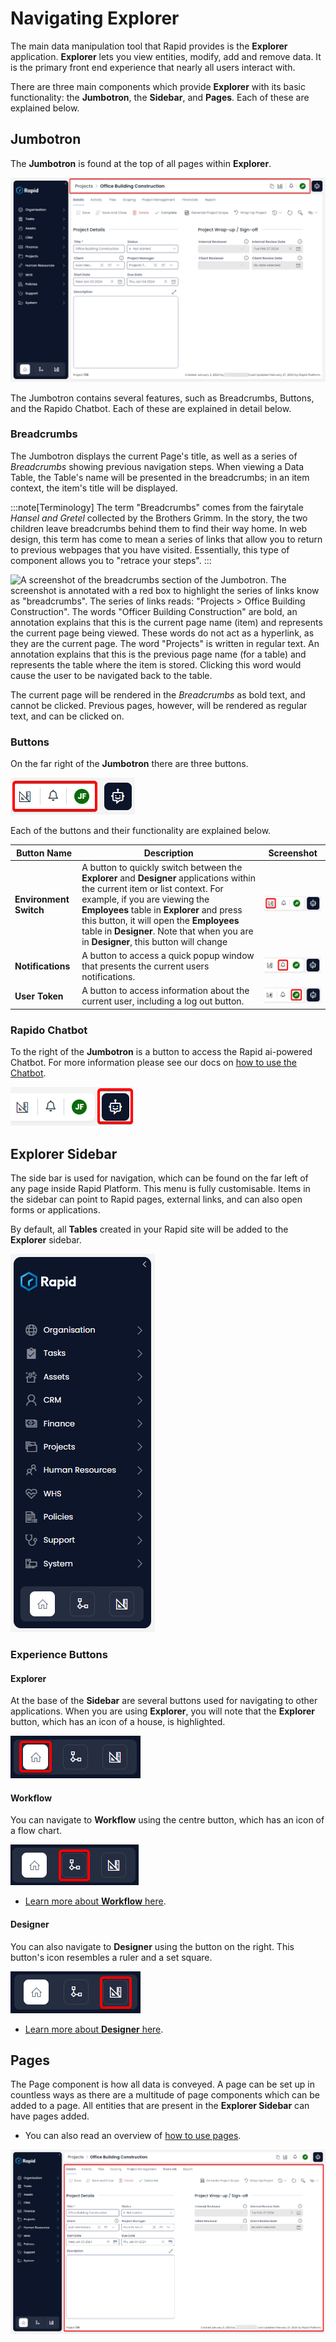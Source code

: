 # Navigating Explorer

The main data manipulation tool that Rapid provides is the **Explorer** application. **Explorer** lets you view entities, modify, add and remove data. It is the primary front end experience that nearly all users interact with.

There are three main components which provide **Explorer** with its basic functionality: the **Jumbotron**, the **Sidebar**, and **Pages**. Each of these are explained below.

## Jumbotron

The **Jumbotron** is found at the top of all pages within **Explorer**.

![A screenshot that shows the location of the jumbotron at the top of the Rapid site. The screenshot is annotated with a red box to highlight its location.](<Jumbotron Location.png>)

The Jumbotron contains several features, such as Breadcrumbs, Buttons, and the Rapido Chatbot. Each of these are explained in detail below.

### Breadcrumbs

The Jumbotron displays the current Page's title, as well as a series of *Breadcrumbs* showing previous navigation steps. When viewing a Data Table, the Table's name will be presented in the breadcrumbs; in an item context, the item's title will be displayed.

:::note[Terminology]
The term "Breadcrumbs" comes from the fairytale *Hansel and Gretel* collected by the Brothers Grimm. In the story, the two children leave breadcrumbs behind them to find their way home. In web design, this term has come to mean a series of links that allow you to return to previous webpages that you have visited. Essentially, this type of component allows you to "retrace your steps".
:::

![A screenshot of the breadcrumbs section of the Jumbotron. The screenshot is annotated with a red box to highlight the series of links know as "breadcrumbs". The series of links reads: "Projects > Office Building Construction". The words "Officer Building Construction" are bold, an annotation explains that this is the current page name (item) and represents the current page being viewed. These words do not act as a hyperlink, as they are the current page. The word "Projects" is written in regular text. An annotation explains that this is the previous page name (for a table) and represents the table where the item is stored. Clicking this word would cause the user to be navigated back to the table.](<Jumbotron Breadcrumbs.png>)

The current page will be rendered in the *Breadcrumbs* as bold text, and cannot be clicked. Previous pages, however, will be rendered as regular text, and can be clicked on.

### Buttons

On the far right of the **Jumbotron** there are three buttons.

![A screenshot showing the location of the Jumbotron buttons: Environment Switch, Notifications, and User Token. The screenshot is annotated with a red box demonstrating the location of the buttons.](<Jumbotron Buttons.png>)

Each of the buttons and their functionality are explained below.

| Button Name | Description | Screenshot |
|---|---|---|
| **Environment Switch** | A button to quickly switch between the **Explorer** and **Designer** applications within the current item or list context. For example, if you are viewing the **Employees** table in **Explorer** and press this button, it will open the **Employees** table in **Designer**. Note that when you are in **Designer**, this button will change | ![A screenshot demonstrating the location of the Environment Switch button. The button's icon resembles a set square and a ruler. The screenshot is annotated with a red box to indicate the location of the button.](<Jumbotron Designer.png>)| 
| **Notifications** | A button to access a quick popup window that presents the current users notifications. | ![A screenshot demonstrating the location of the Notifications button. The button's icon resembles a bell. The screenshot is annotated with a red box to indicate the location of the button.](<Jumbotron Notifications.png>)|
| **User Token** | A button to access information about the current user, including a log out button. | ![A screenshot demonstrating the location of the User Token button. The button's icon is a coloured circle with the user's initials inside. In this example, the icon is green with the initials "JF" inside. The screenshot is annotated with a red box to indicate the location of the button.](<Jumbotron User.png>)|

### Rapido Chatbot

To the right of the **Jumbotron** is a button to access the Rapid ai-powered Chatbot. For more information please see our docs on [how to use the Chatbot](</docs/Rapid/3-User Manual/2-Explorer/6-Support Chatbot/How to create a support request/How to create a support request.md>).

![A screenshot showing the Rapido Chatbot, and its location on the jumbotron. The Rapido button is blue, and has a white icon of a robot head with a smiley face. The screenshot is annotated with a red box to highlight its location.](<Jumbotron Rapido.png>)

## Explorer Sidebar

The side bar is used for navigation, which can be found on the far left of any page inside Rapid Platform. This menu is fully customisable. Items in the sidebar can point to Rapid pages, external links, and can also open forms or applications.

By default, all **Tables** created in your Rapid site will be added to the **Explorer** sidebar.

![A screenshot of a sidebar from Rapid Standard as an example. The sidebar is dark blue and has the Rapid name and logo at the top. Underneath are a list of menu items that will navigate the user. The menu items from top to bottom are: Organisation, Tasks, Assets, CRM, Finance, Projects, Human Resources, WHS, Policies, Support, and System. At the very bottom of the sidebar are buttons to navigate between core applications. This is explained further below.](<Explorer sidebar.png>)

### Experience Buttons

#### Explorer

At the base of the **Sidebar** are several buttons used for navigating to other applications. When you are using **Explorer**, you will note that the **Explorer** button, which has an icon of a house, is highlighted.

![A screenshot of the Explorer experience button at the bottom of the Sidebar. The screenshot is annotated with a red box to indicate the location and appearance of the button. The button contains an icon of a house.](<Explorer Nav.png>)

#### Workflow

You can navigate to **Workflow** using the centre button, which has an icon of a flow chart.

![A screenshot of the Workflow experience button at the bottom of the Sidebar. The screenshot is annotated with a red box to indicate the location and appearance of the button. The button contains an icon of a flowchart.](<Workflow Nav.png>)

- [Learn more about **Workflow** here](</docs/Rapid/3-User Manual/4-Workflow/4-Workflow.md>).

#### Designer

You can also navigate to **Designer** using the button on the right. This button's icon resembles a ruler and a set square.

![A screenshot of the Designer experience button at the bottom of the Sidebar. The screenshot is annotated with a red box to indicate the location and appearance of the button. The button contains an icon of a ruler and set-square.](<Designer Nav.png>)

- [Learn more about **Designer** here](</docs/Rapid/3-User Manual/3-Designer/1-what-is-designer/1-what-is-designer.md>).

## Pages

The Page component is how all data is conveyed. A page can be set up in countless ways as there are a multitude of page components which can be added to a page. All entities that are present in the **Explorer Sidebar** can have pages added.
- You can also read an overview of [how to use pages](/docs/Rapid/4-Keyper%20Manual/2-Designer/2-Pages/3-Components/1-overview/1-overview.md).

![A screenshot demonstrating the location of a page. The page in this example is a projects page with a tab strip, and a projects form included. The screenshot is annotated with a red box that surrounds the page component.](<Page Example.png>)